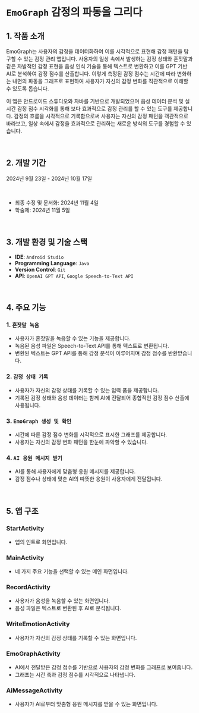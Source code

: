 # `EmoGraph` 감정의 파동을 그리다
## 1. 작품 소개

 EmoGraph는 사용자의 감정을 데이터화하여 이를 시각적으로 표현해 감정 패턴을 탐구할 수 있는 감정 관리 앱입니다. 
사용자의 일상 속에서 발생하는 감정 상태와 혼잣말과 같은 자발적인 감정 표현을 음성 인식 기술을 통해 텍스트로 변환하고 
이를 GPT 기반 AI로 분석하여 감정 점수를 산출합니다. 
이렇게 측정된 감정 점수는 시간에 따라 변화하는 내면의 파동을 그래프로 표현하여 사용자가 자신의 감정 변화를 직관적으로 이해할 수 있도록 돕습니다.

 이 앱은 안드로이드 스튜디오와 자바를 기반으로 개발되었으며 음성 데이터 분석 및 실시간 감정 점수 시각화를 통해 보다 효과적으로 감정 관리를 할 수 있는 도구를 제공합니다.
감정의 흐름을 시각적으로 기록함으로써 사용자는 자신의 감정 패턴을 객관적으로 바라보고, 일상 속에서 감정을 효과적으로 관리하는 새로운 방식의 도구를 경험할 수 있습니다.

<br>

## 2. 개발 기간
2024년 9월 23일 - 2024년 10월 17일

<br>

- 최종 수정 및 문서화: 2024년 11월 4일
- 학술제: 2024년 11월 5일

<br>

## 3. 개발 환경 및 기술 스택

- **IDE**: `Android Studio`
- **Programming Language**: `Java`
- **Version Control**: `Git`
- **API**: `OpenAI GPT API`, `Google Speech-to-Text API`

<br>

## 4. 주요 기능

### 1. `혼잣말 녹음`
- 사용자가 혼잣말을 녹음할 수 있는 기능을 제공합니다.
- 녹음된 음성 파일은 Speech-to-Text API를 통해 텍스트로 변환됩니다.
- 변환된 텍스트는 GPT API를 통해 감정 분석이 이루어지며 감정 점수를 반환받습니다.

### 2. `감정 상태 기록`
- 사용자가 자신의 감정 상태를 기록할 수 있는 입력 폼을 제공합니다.
- 기록된 감정 상태와 음성 데이터는 함께 AI에 전달되어 종합적인 감정 점수 산출에 사용됩니다.

### 3. `EmoGraph 생성 및 확인`
- 시간에 따른 감정 점수 변화를 시각적으로 표시한 그래프를 제공합니다.
- 사용자는 자신의 감정 변화 패턴을 한눈에 파악할 수 있습니다.

### 4. `AI 응원 메시지 받기`
- AI를 통해 사용자에게 맞춤형 응원 메시지를 제공합니다.
- 감정 점수나 상태에 맞춘 AI의 따뜻한 응원이 사용자에게 전달됩니다.

<br>

## 5. 앱 구조

### StartActivity
- 앱의 인트로 화면입니다.

### MainActivity
- 네 가지 주요 기능을 선택할 수 있는 메인 화면입니다.

### RecordActivity
- 사용자가 음성을 녹음할 수 있는 화면입니다.
- 음성 파일은 텍스트로 변환된 후 AI로 분석됩니다.

### WriteEmotionActivity
- 사용자가 자신의 감정 상태를 기록할 수 있는 화면입니다.

### EmoGraphActivity
- AI에서 전달받은 감정 점수를 기반으로 사용자의 감정 변화를 그래프로 보여줍니다.
- 그래프는 시간 축과 감정 점수를 시각적으로 나타냅니다.

### AiMessageActivity
- 사용자가 AI로부터 맞춤형 응원 메시지를 받을 수 있는 화면입니다.

